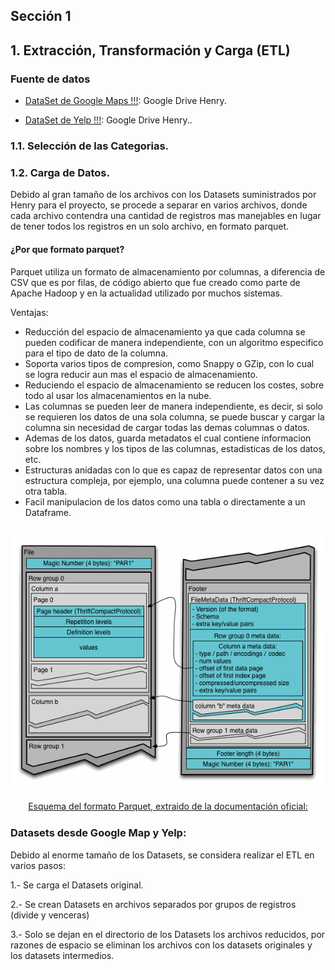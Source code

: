 ## Sección 1
## 1. Extracción, Transformación y Carga (ETL)

### Fuente de datos
+ [DataSet de Google Maps !!!](https://drive.google.com/drive/folders/1Wf7YkxA0aHI3GpoHc9Nh8_scf5BbD4DA):  Google Drive Henry.

+ [DataSet de Yelp !!!](https://drive.google.com/drive/folders/1TI-SsMnZsNP6t930olEEWbBQdo_yuIZF):  Google Drive Henry..

### 1.1. Selección de las Categorias.


### 1.2. Carga de Datos.

Debido al gran tamaño de los archivos con los Datasets suministrados por Henry para el proyecto, se procede a separar en varios archivos, donde cada archivo contendra una cantidad de registros mas manejables en lugar de tener todos los registros en un solo archivo, en formato parquet.

#### ¿Por que formato parquet?
Parquet utiliza un formato de almacenamiento por columnas, a diferencia de CSV que es por filas, de código abierto que fue creado como parte de Apache Hadoop y en la actualidad utilizado por muchos sistemas.

Ventajas:
- Reducción del espacio de almacenamiento ya que cada columna se pueden codificar de manera independiente, con un algoritmo especifico para el tipo de dato de la columna.
- Soporta varios tipos de compresion, como Snappy o GZip, con lo cual se logra reducir aun mas el espacio de almacenamiento.
- Reduciendo el espacio de almacenamiento se reducen los costes, sobre todo al usar los almacenamientos en la nube.
- Las columnas se pueden leer de manera independiente, es decir, si solo se requieren los datos de una sola columna, se puede buscar y cargar la columna sin necesidad de cargar todas las demas columnas o datos.
- Ademas de los datos, guarda metadatos el cual contiene informacion sobre los nombres y los tipos de las columnas, estadisticas de los datos, etc.
- Estructuras anidadas con lo que es capaz de representar datos con una estructura compleja, por ejemplo, una columna puede contener a su vez otra tabla.
- Facil manipulacion de los datos como una tabla o directamente a un Dataframe.<br><br>

<p align="center"> <img src="../src/Imagenes/Parquet-FileLayout.gif", height=400> </p>
<p align="center"> <a href="https://parquet.apache.org/docs/file-format/">Esquema del formato Parquet, extraido de la documentación oficial: <span style="font-size: 20px;"></span></a> <br></p>

### Datasets desde Google Map y Yelp:

Debido al enorme tamaño de los Datasets, se considera realizar el ETL en varios pasos:<br>

1.- Se carga el Datasets original.<br>

2.- Se crean Datasets en archivos separados por grupos de registros (divide y venceras)<br>

3.- Solo se dejan en el directorio de los Datasets los archivos reducidos, por razones de espacio se eliminan los archivos con los datasets originales y los datasets intermedios.